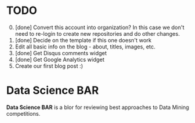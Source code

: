 # TODO

0. [done] Convert this account into organization? In this case we don't need to re-login to create new repositories and do other changes.
1. [done] Decide on the template if this one doesn't work
2. Edit all basic info on the blog - about, titles, images, etc.
3. [done] Get Disqus comments widget
4. [done] Get Google Analytics widget
5. Create our first blog post :)



# Data Science BAR

**Data Science BAR** is a blor for reviewing best approaches to Data Mining competitions.